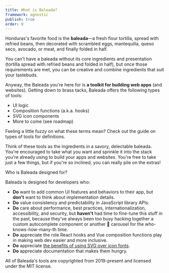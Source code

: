 ```yaml
---
title: What is Baleada?
framework: agnostic
publish: true
order: 0
---
```


Honduras's favorite food is the **baleada**—a fresh flour tortilla, spread with refried beans, then decorated with scrambled eggs, mantequilla, queso seco, avocado, or meat, and finally folded in half.

You can't have a baleada without its core ingredients and presentation (tortilla spread with refried beans and folded in half), but once those requirements are met, you can be creative and combine ingredients that suit your tastebuds.

Anyway, the Baleada you're here for is **a toolkit for building web apps** (and websites). Getting down to brass tacks, Baleada offers the following types of tools:
- UI logic
- Composition functions (a.k.a. hooks)
- SVG icon components
- More to come (<NuxtLink to="/docs/roadmap">see roadmap</NuxtLink>)

<ProseAside type="info">
Feeling a little fuzzy on what these terms mean? Check out the guide on <NuxtLink to="/docs/types-of-tools">types of tools</NuxtLink> for definitions.
</ProseAside>

Think of these tools as the ingredients in a savory, delectable baleada. You're encouraged to take what you want and sprinkle it into the stack you're already using to build your apps and websites. You're free to take just a few things, but if you're so inclined, you can really pile on the extras!


<ProseHeading level="2">
Who is Baleada designed for?
</ProseHeading>

Baleada is designed for developers who:
- **Do** want to add common UI features and behaviors to their app, but **don't** want to think about implementation details.
- **Do** value consistency and predictability in JavaScript library APIs.
- **Do** care about performance, best practices, internationalization, accessibility, and security, but **haven't** had time to fine-tune this stuff in the past, because they've always been too busy hacking together a custom autocomplete component or another 🤬 carousel for the who-knows-how-many-th time.
- **Do** appreciate the role React hooks and Vue composition functions play in making web dev easier and more inclusive.
- **Do** appreciate [the benefits of using SVG over icon fonts](http://www.fullstackradio.com/47).
- **Do** appreciate documentation that makes them hungry.
<!-- - **Do** want a design system to govern their styles, but **don't** want their apps and sites to look like everyone else's. -->

All of Baleada's tools are copyrighted from 2019-present and licensed under the MIT license.
